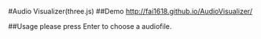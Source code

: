 #Audio Visualizer(three.js)
##Demo
http://fai1618.github.io/AudioVisualizer/

##Usage
please press Enter to choose a audiofile.